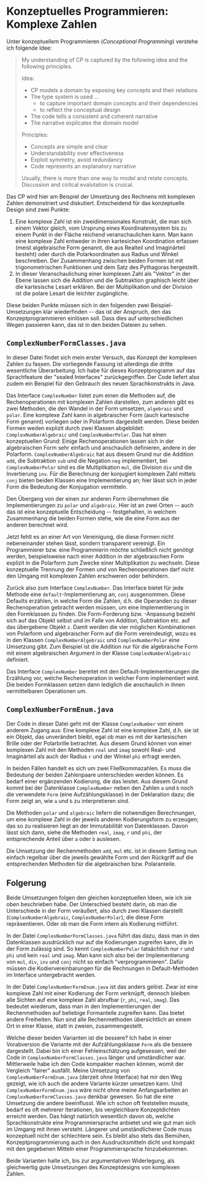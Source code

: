 # Konzeptuelles Programmieren: Komplexe Zahlen

Unter konzeptuellem Programmieren (_Conceptional Programming_) verstehe ich folgende Idee:

> My understanding of CP is captured by the following idea and the following principles.
>
> Idea:
> * CP models a domain by exposing key concepts and their relations
> * The type system is used ...
>   - to capture important domain concepts and their dependencies
>   - to reflect the conceptual design
> * The code tells a consistent and coherent narrative
> * The narrative explicates the domain model
> 
> Principles:
> * Concepts are simple and clear
> * Understandability over effectiveness
> * Exploit symmetry, avoid redundancy
> * Code represents an explanatory narrative
>
> Usually, there is more than one way to model and relate concepts. Discussion and ciritcal evalutation is cruical.

Das CP wird hier am Beispiel der Umsetzung des Rechnens mit komplexen Zahlen demonstriert und diskutiert. Entscheidend für das konzeptuelle Design sind zwei Punkte:

1. Eine komplexe Zahl ist ein zweidimensionales Konstrukt, die man sich einem Vektor gleich, vom Ursprung eines Koordinatensystem bis zu einem Punkt in der Fläche reichend veranschaulichen kann. Man kann eine komplexe Zahl entweder in ihren kartesichen Koordination erfassen (meist algebraische Form genannt, die aus Realteil und Imaginärteil besteht) oder durch die Polarkoordinaten aus Radius und Winkel beschreiben. Der Zusammenhang zwischen beiden Formen ist mit trigonometrischen Funktionen und dem Satz des Pythagoras hergestellt.
2. In dieser Veranschaulichung einer komplexen Zahl als "Vektor" in der Ebene lassen sich die Addition und die Subtraktion graphisch leicht über die kartesische Lesart erklären. Bei der Multiplikation und der Division ist die polare Lesart die leichter zugängliche.

Diese beiden Punkte müssen sich in den folgenden zwei Beispiel-Umsetzungen klar wiederfinden -- das ist der Anspruch, den das Konzeptprogrammieren einlösen soll. Dass dies auf unterschiedlichen Wegen passieren kann, das ist in den beiden Dateien zu sehen.
 
## `ComplexNumberFormClasses.java`

In dieser Datei findet sich mein erster Versuch, das Konzept der komplexen Zahlen zu fassen. Die vorliegende Fassung ist allerdings die dritte wesentliche Überarbeitung. Ich habe für dieses Konzeptprogramm auf das Sprachfeature der "sealed Interfaces" zurückgegriffen. Der Code liefert also zudem ein Beispiel für den Gebrauch des neuen Sprachkonstrukts in Java.

Das Interface `ComplexNumber` listet zum einen die Methoden auf, die Rechenoperationen mit komplexen Zahlen darstellen, zum anderen gibt es zwei Methoden, die den Wandel in der Form umsetzen, `algebraic` und `polar`. Eine komplexe Zahl kann in algebraischer Form (auch kartesische Form genannt) vorliegen oder in Polarform dargestellt werden. Diese beiden Formen weden explizit durch zwei Klassen abgebildet: `ComplexNumberAlgebraic` und `ComplexNumberPolar`. Das hat einen konzeptuellen Grund: Einige Rechenoperationen lassen sich in der algebraischen Form sehr einfach und anschaulich definieren, andere in der Polarform. `ComplexNumberAlgebraic` hat aus diesem Grund nur die Addition `add`, die Subtraktion `sub` und die Negation `neg` implementiert, bei `ComplexNumberPolar` sind es die Multiplikation `mul`, die Division `div` und die Invertierung `inv`. Für die Berechnung der konjugiert komplexen Zahl mittels `conj` bieten beiden Klassen eine Implementierung an; hier lässt sich in jeder Form die Bedeutung der Konjugation vermitteln.

Den Übergang von der einen zur anderen Form übernehmen die Implementierungen zu `polar` und `algebraic`. Hier ist an zwei Orten -- auch das ist eine konzeptuelle Entscheidung -- festgehalten, in welchem Zusammenhang die beiden Formen stehe, wie die eine Form aus der anderen berechnet wird.

Jetzt fehlt es an einer Art von Vereinigung, die diese Formen nicht nebeneinander stehen lässt, sondern transparent vereinigt. Ein Programmierer bzw. eine Programmierin möchte schließlich nicht genötigt werden, beispielsweise nach einer Addition in der algebraischen Form explizit in die Polarform zum Zwecke einer Multiplikation zu wechseln. Diese konzeptuelle Trennung der Formen und von Rechenoperationen darf nicht den Umgang mit komplexen Zahlen erschweren oder behindern.

Zurück also zum Interface `ComplexNumber`. Das Interface bietet für jede Methode eine `default`-Implementierung an, `conj` ausgenommen. Diese Defaults erzählen, in welche Form die Zahlen, d.h. die Operanden zu dieser Rechenoperation gebracht werden müssen, um eine Implementierung in den Formklassen zu finden. Die Form-Forderung bzw. -Anpassung bezieht sich auf das Objekt selbst und im Falle von Addition, Subtraktion etc. auf das übergebene Objekt `z`. Damit werden die vier möglichen Kombinationen von Polarform und algebraischer Form auf die Form vereindeutigt, wozu es in den Klassen `ComplexNumberAlgebraic` und `ComplexNumberPolar` eine Umsetzung gibt. Zum Beispiel ist die Addition nur für die algebraische Form mit einem algebraischen Argument in der Klasse `ComplexNumberAlgebraic` definiert.

Das Interface `ComplexNumber` bereitet mit den Default-Implementierungen die Erzählung vor, welche Rechenoperation in welcher Form implementiert wird. Die beiden Formklassen setzen dann lediglich die anschaulich in ihnen vermittelbaren Operationen um.

## `ComplexNumberFormEnum.java`

Der Code in dieser Datei geht mit der Klasse `ComplexNumber` von einem anderem Zugang aus: Eine komplexe Zahl ist eine komplexe Zahl, d.h. sie ist ein Objekt, das unverändert bleibt, egal ob man es mit der kartesischen Brille oder der Polarbrille betrachtet. Aus diesem Grund können von einer komplexen Zahl mit den Methoden `real` und `imag` sowohl Real- und Imaginärteil als auch der Radius `r` und der Winkel `phi` erfragt werden.

In beiden Fällen handelt es sich um zwei Fließkommazahlen. Es muss die Bedeutung der beiden Zahlenpaare unterschieden werden können. Es bedarf einer ergänzenden Kodierung, die das leistet. Aus diesem Grund kommt bei der Datenklasse `ComplexNumber` neben den Zahlen `a` und `b` noch die verwendete `Form` (eine Aufzählungsklasse) in der Deklaration dazu; die Form zeigt an, wie `a` und `b` zu interpretieren sind.

Die Methoden `polar` und `algebraic` liefern die notwendigen Berechnungen, um eine komplexe Zahl in der jeweils anderen Kodierungsform zu erzeugen; das so zu realisieren liegt an der Immutabilität von Datenklassen. Davon lässt sich dann, siehe die Methoden `real`, `imag`, `r` und `phi`, der entsprechende Anteil über `a` oder `b` auslesen.

Die Umsetzung der Rechenmethoden `add`, `mul` etc. ist in diesem Setting nun einfach regelbar über die jeweils gewählte Form und den Rückgriff auf die entsprechenden Methoden für die algebraischen bzw. Polaranteile. 

## Folgerung

Beide Umsetzungen folgen den gleichen konzeptuellen Ideen, wie ich sie oben beschrieben habe. Der Unterschied besteht darin, ob man die Unterschiede in der Form veräußert, also durch zwei Klassen darstellt (`ComplexNumberAlgebraic`, `ComplexNumberPolar`), die diese Form repräsentieren. Oder ob man die Form intern als Kodierung mitführt.

In der Datei `ComplexNumberFormClasses.java` führt das dazu, dass man in den Datenklassen ausdrücklich nur auf die Kodierungen zugreifen kann, die in der Form zulässig sind. So kennt `ComplexNumberPolar` tatsächlich nur `r` und `phi` und kein `real` und `imag`. Man kann sich also bei der Implementierung von `mul`, `div`, `inv` und `conj` nicht so einfach "verprogrammieren". Dafür müssen die Kodiervereinbarungen für die Rechnungen in Default-Methoden im Interface untergebracht werden.

In der Datei `ComplexNumberFormEnum.java` ist das anders gelöst. Zwar ist eine komplexe Zahl mit einer Kodierung der Form verknüpft, dennoch bleiben alle Sichten auf eine komplexe Zahl abrufbar (`r`, `phi`, `real`, `imag`). Das bedeutet wiederum, dass man in den Implementierungen der Rechenmethoden auf beliebige Formanteile zugreifen kann. Das bietet andere Freiheiten. Nun sind alle Rechenmethoden übersichtlich an einem Ort in einer Klasse, statt in zweien, zusammengestellt.

Welche dieser beiden Varianten ist die bessere? Ich habe in einer Vorabversion die Variante mit der Aufzählungsklasse `Form` als die bessere dargestellt. Dabei bin ich einer Fehleinschätzung aufgesessen, weil der Code in `ComplexNumberFormClasses.java` länger und umständlicher war. Mittlerweile habe ich den Code kompakter machen können, womit der Vergleich "fairer" ausfällt. Meine Umsetzung von `ComplexNumberFormEnum.java` (derzeit ohne Interface) hat mir den Weg gezeigt, wie ich auch die andere Variante kürzer umsetzen kann. Und `ComplexNumberFormEnum.java` wäre nicht ohne meine Anfangsarbeiten an `ComplexNumberFormClasses.java` denkbar gewesen. So hat die eine Umsetzung die andere beeinflusst. Wie ich schon oft feststellen musste, bedarf es oft mehrerer Iterationen, bis vergleichbare Konzeptdichten erreicht werden. Das hängt natürlich wesentlich davon ob, welche Sprachkonstrukte eine Programmiersprache anbietet und wie gut man sich im Umgang mit ihnen versteht. Längerer und umständlicherer Code muss konzeptuell nicht der schlechtere sein. Es bleibt also stets das Bemühen, Konzeptprogrammierung auch in den Ausdrucksmitteln dicht und kompakt mit den gegebenen Mitteln einer Programmiersprache hinzubekommen.

Beide Varianten halte ich, bis zur argumentativen Widerlegung, als gleichwertig gute Umsetzungen des Konzeptdesigns von komplexen Zahlen.
